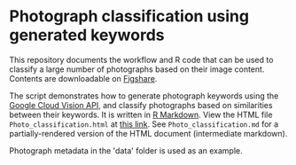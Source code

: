 # Photograph classification using generated keywords

This repository documents the workflow and R code that can be used to classify a large number of photographs based on their image content. Contents are downloadable on [Figshare](https://figshare.com/s/36f9490f3cf8f63885c4).


The script demonstrates how to generate photograph keywords using the [Google Cloud Vision API](https://cloud.google.com/vision/), and classify photographs based on similarities between their keywords. It is written in [R Markdown](http://rmarkdown.rstudio.com/). View the HTML file `Photo_classification.html` at [this link](http://htmlpreview.github.com/?https://github.com/xp-song/photo-classify/Photo_classification.html). See `Photo_classification.md` for a partially-rendered version of the HTML document (intermediate markdown).




Photograph metadata in the 'data' folder is used as an example.

